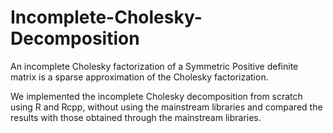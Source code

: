 # Incomplete-Cholesky-Decomposition

An incomplete Cholesky factorization of a Symmetric Positive definite matrix is a sparse approximation
of the Cholesky factorization. 

We implemented the incomplete Cholesky decomposition from scratch using R and Rcpp, without using the mainstream libraries and compared the results with those obtained through the mainstream libraries.
